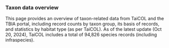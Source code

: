 ### Taxon data overview

This page provides an overview of taxon-related data from TaiCOL and the TBIA portal, including record counts by taxon group, its basis of records, and statistics by habitat type (as per TaiCOL). As of the latest update (Oct 20, 2024), TaiCOL includes a total of 94,826 species records (including infraspecies).
